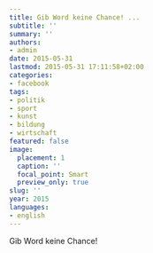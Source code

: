 ```yaml
---
title: Gib Word keine Chance! ...
subtitle: ''
summary: ''
authors:
- admin
date: 2015-05-31
lastmod: 2015-05-31 17:11:58+02:00
categories:
- facebook
tags:
- politik
- sport
- kunst
- bildung
- wirtschaft
featured: false
image:
  placement: 1
  caption: ''
  focal_point: Smart
  preview_only: true
slug: ''
year: 2015
languages:
- english
---
```


Gib Word keine Chance!
